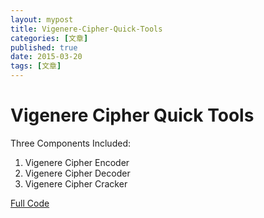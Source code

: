 ```yaml
---
layout: mypost
title: Vigenere-Cipher-Quick-Tools
categories: [文章]
published: true
date: 2015-03-20
tags: [文章]
---
```



# Vigenere Cipher Quick Tools

Three Components Included:
1. Vigenere Cipher Encoder
2. Vigenere Cipher Decoder
3. Vigenere Cipher Cracker

[Full Code](https://github.com/sorenchiron/VigenereCipher)